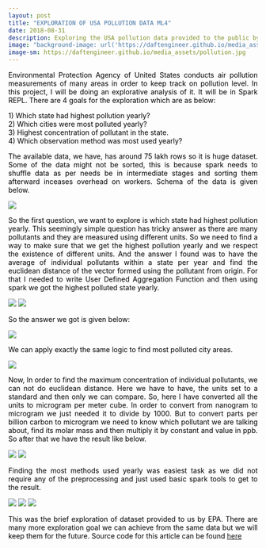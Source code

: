 ```yaml
---
layout: post
title: "EXPLORATION OF USA POLLUTION DATA ML4"
date: 2018-08-31
description: Exploring the USA pollution data provided to the public by EPA
image: "background-image: url('https://daftengineer.github.io/media_assets/pollution.jpg');"
image-sm: https://daftengineer.github.io/media_assets/pollution.jpg
---
```


<div style="color:black;"><p></p>
<p style="text-align:justify;">Environmental Protection Agency of United States conducts air pollution measurements of many areas in order to keep track on pollution level. In this project, I will be doing an explorative analysis of it. It will be in Spark REPL. There are 4 goals for the exploration which are as below:</p>
<p>1) Which state had highest pollution yearly?<br />
   2) Which cities were most polluted yearly?<br />
   3) Highest concentration of pollutant in the state.<br />
   4) Which observation method was most used yearly?<br /></p>
   <p style="text-align:justify;">The available data, we have, has around 75 lakh rows so it is huge dataset. Some of the data might not be sorted, this is because spark needs to shuffle data as per needs be in intermediate stages and sorting them afterward inceases overhead on workers. Schema of the data is given below. </p>
   <img src = "https://daftengineer.github.io/media_assets/ml4p1.jpg"/>
   <p style="text-align:justify;">So the first question, we want to explore is which state had highest pollution yearly. This seemingly simple question has tricky answer as there are many pollutants and they are measured using different units. So we need to find a way to make sure that we get the highest pollution yearly and we respect the existence of different units. And the answer I found was to have the average of individual pollutants within a state per year and find the euclidean distance of the vector formed using the pollutant from origin. For that I needed to write User Defined Aggregation Function and then using spark we got the highest polluted state yearly.</p>
   <img src = "https://daftengineer.github.io/media_assets/ml4p2.jpg"/>
   <img src = "https://daftengineer.github.io/media_assets/ml4p10.jpg"/>
   <p style="text-align:justify;">So the answer we got is given below:</p>
   <img src = "https://daftengineer.github.io/media_assets/ml4p3.jpg"/>
   <p style="text-align:justify;">We can apply exactly the same logic to find most polluted city areas.</p>
  <img src = "https://daftengineer.github.io/media_assets/ml4p4.jpg"/>
    <p style="text-align:justify;">Now, In order to find the maximum concentration of individual pollutants, we can not do euclidean distance. Here we have to have, the units set to a standard and then only we can compare. So, here I have converted all the units to microgram per meter cube. In order to convert from nanogram to microgram we just needed it to divide by 1000. But to convert parts per billion carbon to microgram we need to know which pollutant we are talking about, find its molar mass and then multiply it by constant and value in ppb. So after that we have the result like below.</p>
    <img src = "https://daftengineer.github.io/media_assets/ml4p5.jpg"/>
    <img src = "https://daftengineer.github.io/media_assets/ml4p6.jpg"/>
     <p style="text-align:justify;">Finding the most methods used yearly was easiest task as we did not require any of the preprocessing and just used basic spark tools to get to the result.</p>
     <img src = "https://daftengineer.github.io/media_assets/ml4p7.jpg"/>
      <img src = "https://daftengineer.github.io/media_assets/ml4p8.jpg"/>
     <img src = "https://daftengineer.github.io/media_assets/ml4p9.jpg"/>
      <p style="text-align:justify;">This was the brief exploration of dataset provided to us by EPA. There are many more exploration goal we can achieve from the same data but we will keep them for the future. Source code for this article can be found <a href="https://github.com/daftengineer/MachineLearningProjects/blob/master/USPollution.scala">here</a></p>
</div>

